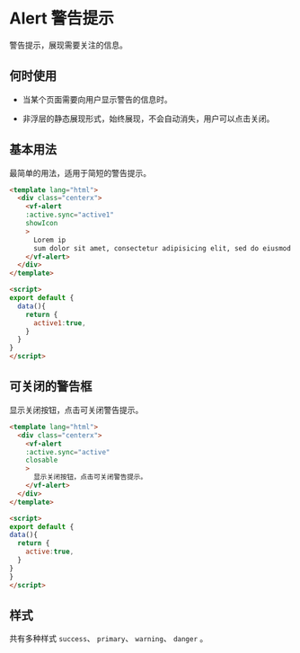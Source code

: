 # Alert 警告提示

<box>

  警告提示，展现需要关注的信息。
  
</box>

<box>

## 何时使用

- 当某个页面需要向用户显示警告的信息时。

- 非浮层的静态展现形式，始终展现，不会自动消失，用户可以点击关闭。

</box>

<box>

## 基本用法

最简单的用法，适用于简短的警告提示。

<vuecode md>
<div slot="demo">
  <Demos-Alert-Basic />
</div>
<div slot="code">

```html
<template lang="html">
  <div class="centerx">
    <vf-alert
    :active.sync="active1"
    showIcon
    >
      Lorem ip
      sum dolor sit amet, consectetur adipisicing elit, sed do eiusmod tempor incididunt ut labore et dolore magna aliqua. Ut enim ad minim veniam, quis nostrud exercitation ullamco laboris nisi ut aliquip ex ea commodo consequat
    </vf-alert>
  </div>
</template>

<script>
export default {
  data(){
    return {
      active1:true,
    }
  }
}
</script>
```


</div>
</vuecode>
</box>

<box>

## 可关闭的警告框

显示关闭按钮，点击可关闭警告提示。

<vuecode md>

<div slot="demo">
  <Demos-Alert-Closable />
</div>

<div slot="code">

  ```html
  <template lang="html">
    <div class="centerx">
      <vf-alert
      :active.sync="active"
      closable
      >
        显示关闭按钮，点击可关闭警告提示。
      </vf-alert>
    </div>
</template>

<script>
export default {
  data(){
    return {
      active:true,
    }
  }
}
</script>
```

</div>

</vuecode>

</box>

<box>

## 样式

共有多种样式  ```success```、 ```primary```、 ```warning```、 ```danger``` 。

<vuecode md>

<div slot="demo">
  <Demos-Alert-Colors />
</div>

</vuecode>


</box>
